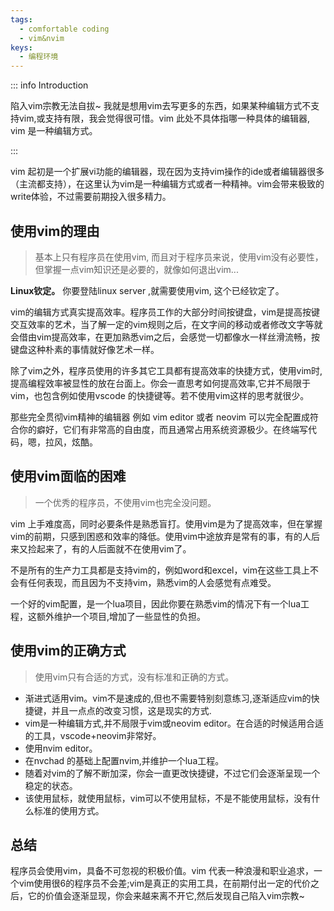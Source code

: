 ```yaml
---
tags:
  - comfortable coding
  - vim&nvim
keys:
  - 编程环境
---
```


::: info Introduction

 陷入vim宗教无法自拔~ 我就是想用vim去写更多的东西，如果某种编辑方式不支持vim,或支持有限，我会觉得很可惜。vim 此处不具体指哪一种具体的编辑器, vim 是一种编辑方式。 

:::

vim 起初是一个扩展vi功能的编辑器，现在因为支持vim操作的ide或者编辑器很多（主流都支持），在这里认为vim是一种编辑方式或者一种精神。vim会带来极致的write体验，不过需要前期投入很多精力。

## 使用vim的理由

> 基本上只有程序员在使用vim, 而且对于程序员来说，使用vim没有必要性，但掌握一点vim知识还是必要的，就像如何退出vim...

**Linux钦定。** 你要登陆linux server ,就需要使用vim, 这个已经钦定了。

vim的编辑方式真实提高效率。程序员工作的大部分时间按键盘，vim是提高按键交互效率的艺术，当了解一定的vim规则之后，在文字间的移动或者修改文字等就会借由vim提高效率，在更加熟悉vim之后，会感觉一切都像水一样丝滑流畅，按键盘这种朴素的事情就好像艺术一样。

除了vim之外，程序员使用的许多其它工具都有提高效率的快捷方式，使用vim时,提高编程效率被显性的放在台面上。你会一直思考如何提高效率,它并不局限于vim，也包含例如使用vscode 的快捷键等。若不使用vim这样的思考就很少。

那些完全贯彻vim精神的编辑器 例如 vim editor 或者 neovim 可以完全配置成符合你的癖好，它们有非常高的自由度，而且通常占用系统资源极少。在终端写代码，嗯，拉风，炫酷。


## 使用vim面临的困难

> 一个优秀的程序员，不使用vim也完全没问题。

vim 上手难度高，同时必要条件是熟悉盲打。使用vim是为了提高效率，但在掌握vim的前期，只感到困惑和效率的降低。使用vim中途放弃是常有的事，有的人后来又捡起来了，有的人后面就不在使用vim了。

不是所有的生产力工具都是支持vim的，例如word和excel，vim在这些工具上不会有任何表现，而且因为不支持vim，熟悉vim的人会感觉有点难受。

一个好的vim配置，是一个lua项目，因此你要在熟悉vim的情况下有一个lua工程，这额外维护一个项目,增加了一些显性的负担。

## 使用vim的正确方式

> 使用vim只有合适的方式，没有标准和正确的方式。

- 渐进式适用vim。vim不是速成的,但也不需要特别刻意练习,逐渐适应vim的快捷键，并且一点点的改变习惯，这是现实的方式.
- vim是一种编辑方式,并不局限于vim或neovim editor。在合适的时候适用合适的工具，vscode+neovim非常好。
- 使用nvim editor。
- 在nvchad 的基础上配置nvim,并维护一个lua工程。
- 随着对vim的了解不断加深，你会一直更改快捷键，不过它们会逐渐呈现一个稳定的状态。
- 该使用鼠标，就使用鼠标，vim可以不使用鼠标，不是不能使用鼠标，没有什么标准的使用方式。

## 总结

程序员会使用vim，具备不可忽视的积极价值。vim 代表一种浪漫和职业追求，一个vim使用很6的程序员不会差;vim是真正的实用工具，在前期付出一定的代价之后，它的价值会逐渐显现，你会来越来离不开它,然后发现自己陷入vim宗教~

